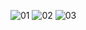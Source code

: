 
![01](https://github.com/user-attachments/assets/7d188e69-b244-444d-8612-4853752c0c47)
![02](https://github.com/user-attachments/assets/b994a7ba-f8ae-41ed-b154-f0f7c646fcec)
![03](https://github.com/user-attachments/assets/3d0808ae-215c-41d8-a529-727d7e14ae13)
